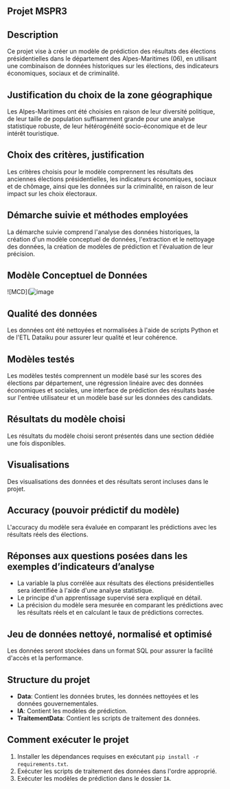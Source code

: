 ## Projet MSPR3

## Description
Ce projet vise à créer un modèle de prédiction des résultats des élections présidentielles dans le département des Alpes-Maritimes (06), en utilisant une combinaison de données historiques sur les élections, des indicateurs économiques, sociaux et de criminalité.

## Justification du choix de la zone géographique
Les Alpes-Maritimes ont été choisies en raison de leur diversité politique, de leur taille de population suffisamment grande pour une analyse statistique robuste, de leur hétérogénéité socio-économique et de leur intérêt touristique.

## Choix des critères, justification
Les critères choisis pour le modèle comprennent les résultats des anciennes élections présidentielles, les indicateurs économiques, sociaux et de chômage, ainsi que les données sur la criminalité, en raison de leur impact sur les choix électoraux.

## Démarche suivie et méthodes employées
La démarche suivie comprend l'analyse des données historiques, la création d'un modèle conceptuel de données, l'extraction et le nettoyage des données, la création de modèles de prédiction et l'évaluation de leur précision.

## Modèle Conceptuel de Données
![MCD](![image](https://github.com/yacoubhrm/Mspr3/assets/114953698/e2e268ef-0f06-4d5c-b114-6203d58f609c)


## Qualité des données
Les données ont été nettoyées et normalisées à l'aide de scripts Python et de l'ETL Dataiku pour assurer leur qualité et leur cohérence.

## Modèles testés
Les modèles testés comprennent un modèle basé sur les scores des élections par département, une régression linéaire avec des données économiques et sociales, une interface de prédiction des résultats basée sur l'entrée utilisateur et un modèle basé sur les données des candidats.

## Résultats du modèle choisi
Les résultats du modèle choisi seront présentés dans une section dédiée une fois disponibles.

## Visualisations
Des visualisations des données et des résultats seront incluses dans le projet.

## Accuracy (pouvoir prédictif du modèle)
L'accuracy du modèle sera évaluée en comparant les prédictions avec les résultats réels des élections.

## Réponses aux questions posées dans les exemples d’indicateurs d’analyse
- La variable la plus corrélée aux résultats des élections présidentielles sera identifiée à l'aide d'une analyse statistique.
- Le principe d'un apprentissage supervisé sera expliqué en détail.
- La précision du modèle sera mesurée en comparant les prédictions avec les résultats réels et en calculant le taux de prédictions correctes.

## Jeu de données nettoyé, normalisé et optimisé
Les données seront stockées dans un format SQL pour assurer la facilité d'accès et la performance.

## Structure du projet
- **Data**: Contient les données brutes, les données nettoyées et les données gouvernementales.
- **IA**: Contient les modèles de prédiction.
- **TraitementData**: Contient les scripts de traitement des données.

## Comment exécuter le projet
1. Installer les dépendances requises en exécutant `pip install -r requirements.txt`.
2. Exécuter les scripts de traitement des données dans l'ordre approprié.
3. Exécuter les modèles de prédiction dans le dossier `IA`.
